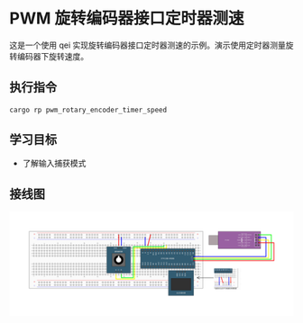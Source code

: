 # PWM 旋转编码器接口定时器测速

这是一个使用 qei 实现旋转编码器接口定时器测速的示例。演示使用定时器测量旋转编码器下旋转速度。

## 执行指令

```shell
cargo rp pwm_rotary_encoder_timer_speed
```

## 学习目标

- 了解输入捕获模式

## 接线图

![](../../images/../../images/6-8%20编码器接口测速.jpg)
